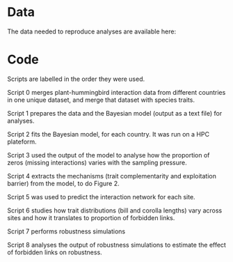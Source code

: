 # Data

The data needed to reproduce analyses are available here: 

# Code

Scripts are labelled in the order they were used.

Script 0 merges plant-hummingbird interaction data from different countries in one unique dataset, and merge that dataset with species traits.

Script 1 prepares the data and the Bayesian model (output as a text file) for analyses.

Script 2 fits the Bayesian model, for each country. It was run on a HPC plateform.

Script 3 used the output of the model to analyse how the proportion of zeros (missing interactions) varies with the sampling pressure.

Script 4 extracts the mechanisms (trait complementarity and exploitation barrier) from the model, to do Figure 2.

Script 5 was used to predict the interaction network for each site.

Script 6 studies how trait distributions (bill and corolla lengths) vary across sites and how it translates to proportion of forbidden links.

Script 7 performs robustness simulations

Script 8 analyses the output of robustness simulations to estimate the effect of forbidden links on robustness.
